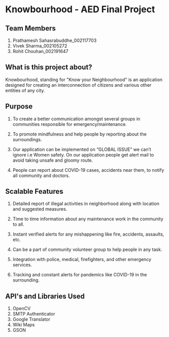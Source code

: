Knowbourhood - AED Final Project
================================

Team Members
------------

1) Prathamesh Sahasrabuddhe_002117703
2) Vivek Sharma_002105272
3) Rohit Chouhan_002191647

What is this project about?
---------------------------

Knowbourhood, standing for "Know your Neighbourhood" is an application designed for
creating an interconnection of citizens and various other entities of any city.

Purpose
-------

1) To create a better communication amongst several groups in communities responsible for emergency/maintenance.

2) To promote mindfulness and help people by reporting about the surroundings.

3) Our application can be implemented on “GLOBAL ISSUE” we can’t ignore i.e Women safety. On our application people get alert mail to avoid taking unsafe and gloomy route.

4) People can report about COVID-19 cases, accidents near them, to notify all community and doctors.

Scalable Features
-----------------

1) Detailed report of illegal activities in neighborhood along with location and suggested measures.

2) Time to time information about any maintenance work in the community to all.

3) Instant verified alerts for any mishappening like fire, accidents, assaults, etc.

4) Can be a part of community volunteer group to help people in any task.

5) Integration with police, medical, firefighters, and other emergency services.

6) Tracking and constant alerts for pandemics like COVID-19 in the surrounding.

API's and Libraries Used
------------------------

1) OpenCV
2) SMTP Authenticator
3) Google Translator
4) Wiki Maps
5) GSON
